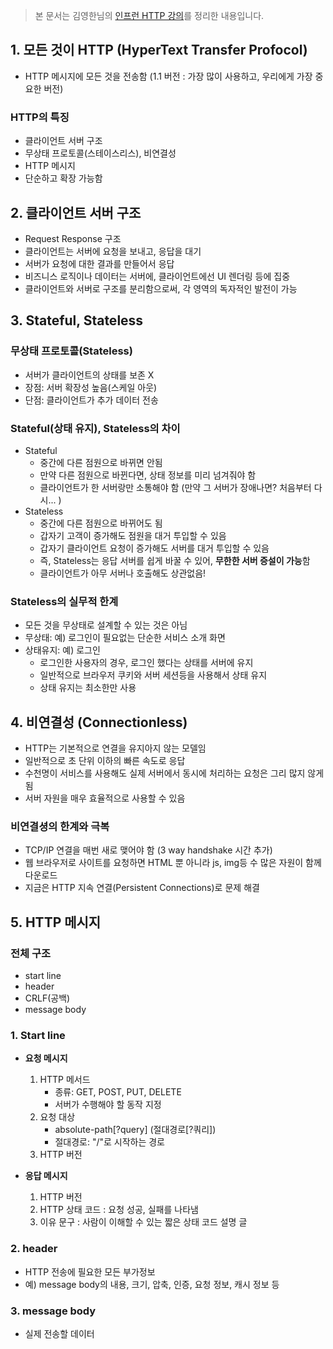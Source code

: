 
> 본 문서는 김영한님의 [인프런 HTTP 강의](https://www.inflearn.com/course/http-%EC%9B%B9-%EB%84%A4%ED%8A%B8%EC%9B%8C%ED%81%AC/)를 정리한 내용입니다.

## 1. 모든 것이 HTTP (HyperText Transfer Profocol)
- HTTP 메시지에 모든 것을 전송함 (1.1 버전 : 가장 많이 사용하고, 우리에게 가장 중요한 버전)

### HTTP의 특징
- 클라이언트 서버 구조
- 무상태 프로토콜(스테이스리스), 비연결성
- HTTP 메시지
- 단순하고 확장 가능함

## 2. 클라이언트 서버 구조
- Request Response 구조
- 클라이언트는 서버에 요청을 보내고, 응답을 대기
- 서버가 요청에 대한 결과를 만들어서 응답
- 비즈니스 로직이나 데이터는 서버에, 클라이언트에선 UI 렌더링 등에 집중
- 클라이언트와 서버로 구조를 분리함으로써, 각 영역의 독자적인 발전이 가능

## 3. Stateful, Stateless

### 무상태 프로토콜(Stateless)
- 서버가 클라이언트의 상태를 보존 X
- 장점: 서버 확장성 높음(스케일 아웃)
- 단점: 클라이언트가 추가 데이터 전송

### Stateful(상태 유지), Stateless의 차이
- Stateful
  - 중간에 다른 점원으로 바뀌면 안됨
  - 만약 다른 점원으로 바뀐다면, 상태 정보를 미리 넘겨줘야 함
  - 클라이언트가 한 서버랑만 소통해야 함 (만약 그 서버가 장애나면? 처음부터 다시... )
- Stateless
  - 중간에 다른 점원으로 바뀌어도 됨
  - 갑자기 고객이 증가해도 점원을 대거 투입할 수 있음
  - 갑자기 클라이언트 요청이 증가해도 서버를 대거 투입할 수 있음
  - 즉, Stateless는 응답 서버를 쉽게 바꿀 수 있어, **무한한 서버 증설이 가능**함
  - 클라이언트가 아무 서버나 호출해도 상관없음!

### Stateless의 실무적 한계
- 모든 것을 무상태로 설계할 수 있는 것은 아님
- 무상태: 예) 로그인이 필요없는 단순한 서비스 소개 화면
- 상태유지: 예) 로그인
  - 로그인한 사용자의 경우, 로그인 했다는 상태를 서버에 유지
  - 일반적으로 브라우저 쿠키와 서버 세션등을 사용해서 상태 유지
  - 상태 유지는 최소한만 사용
  
## 4. 비연결성 (Connectionless)
- HTTP는 기본적으로 연결을 유지아지 않는 모델임
- 일반적으로 초 단위 이하의 빠른 속도로 응답
- 수천명이 서비스를 사용해도 실제 서버에서 동시에 처리하는 요청은 그리 많지 않게됨
- 서버 자원을 매우 효율적으로 사용할 수 있음
  
### 비연결셩의 한계와 극복
- TCP/IP 연결을 매번 새로 맺어야 함 (3 way handshake 시간 추가)
- 웹 브라우저로 사이트를 요청하면 HTML 뿐 아니라 js, img등 수 많은 자원이 함께 다운로드
- 지금은 HTTP 지속 연결(Persistent Connections)로 문제 해결

## 5. HTTP 메시지

### 전체 구조
- start line
- header
- CRLF(공백)
- message body
  
### 1. Start line
- **요청 메시지**
  1. HTTP 메서드
     - 종류: GET, POST, PUT, DELETE
     - 서버가 수행해야 할 동작 지정
  2. 요청 대상
     - absolute-path[?query] (절대경로[?쿼리])
     - 절대경로: "/"로 시작하는 경로
  3. HTTP 버전

- **응답 메시지**
    1. HTTP 버전
    2.  HTTP 상태 코드 : 요청 성공, 실패를 나타냄
    3. 이유 문구 : 사람이 이해할 수 있는 짧은 상태 코드 설명 글

### 2. header
- HTTP 전송에 필요한 모든 부가정보
- 예) message body의 내용, 크기, 압축, 인증, 요청 정보, 캐시 정보 등

### 3. message body
- 실제 전송할 데이터 